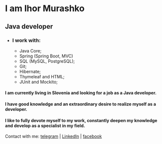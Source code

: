 
# I am Ihor Murashko 
## Java developer
 * ### I work with:
   * Java Core;
   * Spring (Spring Boot, MVC)
   * SQL (MySQL, PostgreSQL);
   * Git;
   * Hibernate;
   * Thymeleaf and HTML;
   * JUnit and Mockito;
  
#### I am currently living in Slovenia and looking for a job as a Java developer.
#### I have good knowledge and an extraordinary desire to realize myself as a developer.
#### I like to fully devote myself to my work, constantly deepen my knowledge and develop as a specialist in my field.

Contact with me:
[telegram](https://t.me/how_are_we_different) | 
[LinkedIn](https://www.linkedin.com/in/ihor-murashko) | 
[facebook](https://www.facebook.com/krckw00)
